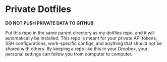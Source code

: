 # Private Dotfiles

**DO NOT PUSH PRIVATE DATA TO GITHUB**


Put this repo in the same parent directory as my dotfiles repo, and it will automatically be installed.  This repo is meant for your private API tokens, SSH configurations, work-specific configs, and anything that should not be shared with others.  By keeping a repo like this in your Dropbox, your personal settings can follow you from computer to computer.

